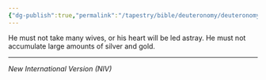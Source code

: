 ```yaml
---
{"dg-publish":true,"permalink":"/tapestry/bible/deuteronomy/deuteronomy-17-17/","title":"Deuteronomy 17:17","hide":true,"tags":["bible-verse","bible-verse"],"dgHomeLink":true,"dgShowLocalGraph":true,"dgEnableSearch":true}
---
```


 He must not take many wives, or his heart will be led astray. He must not accumulate large amounts of silver and gold.

---
*New International Version (NIV)*